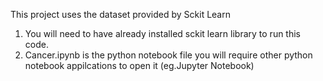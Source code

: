 This project uses the dataset provided by Sckit Learn

1. You will need to have already installed sckit learn library to run this code.
2. Cancer.ipynb is the python notebook file you will require other python notebook appilcations to open it (eg.Jupyter Notebook)
